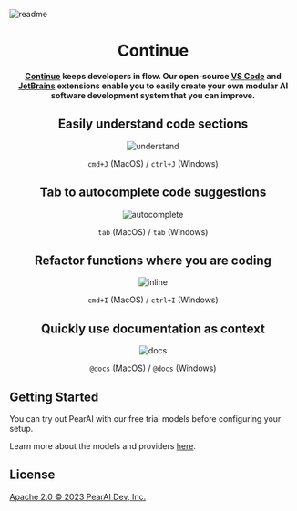 <!-- Plugin description -->

![readme](../../media/readme.png)

<h1 align="center">Continue</h1>

<div align="center">

**[Continue](https://trypear.ai/docs) keeps developers in flow. Our open-source [VS Code](https://marketplace.visualstudio.com/items?itemName=Continue.continue) and [JetBrains](https://plugins.jetbrains.com/plugin/22707-continue-extension) extensions enable you to easily create your own modular AI software development system that you can improve.**

</div>

<div align="center">

## Easily understand code sections

![understand](../../docs/static/img/understand.gif)

`cmd+J` (MacOS) / `ctrl+J` (Windows)

## Tab to autocomplete code suggestions

![autocomplete](../../docs/static/img/autocomplete.gif)

`tab` (MacOS) / `tab` (Windows)

## Refactor functions where you are coding

![inline](../../docs/static/img/inline.gif)

`cmd+I` (MacOS) / `ctrl+I` (Windows)

## Quickly use documentation as context

![docs](../../docs/static/img/docs.gif)

`@docs` (MacOS) / `@docs` (Windows)

</div>

## Getting Started

You can try out PearAI with our free trial models before configuring your setup.

Learn more about the models and providers [here](https://trypear.ai/docs/setup/overview).

## License

[Apache 2.0 © 2023 PearAI Dev, Inc.](./LICENSE)

<!-- Plugin description end -->
